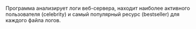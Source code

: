 Программа анализирует логи веб-сервера, находит наиболее активного пользователя (celebrity) и самый популярный ресурс (bestseller) для каждого файла логов.

